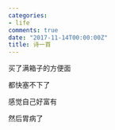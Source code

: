 ```yaml
---
categories:
- life
comments: true
date: "2017-11-14T00:00:00Z"
title: 诗一首
---
```


买了满箱子的方便面

都快塞不下了

感觉自己好富有

然后胃病了




